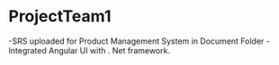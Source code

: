# ProjectTeam1
-SRS uploaded for Product Management System in Document Folder
-Integrated Angular UI with . Net framework.

